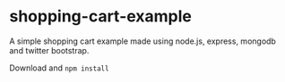 # shopping-cart-example

A simple shopping cart example made using node.js, express, mongodb and twitter bootstrap.

Download and 
`npm install`
